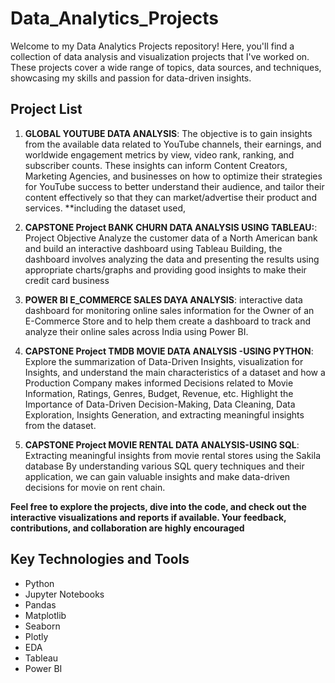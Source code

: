 # Data_Analytics_Projects
Welcome to my Data Analytics Projects repository! Here, you'll find a collection of data analysis and visualization projects that I've worked on. These projects cover a wide range of topics, data sources, and techniques, showcasing my skills and passion for data-driven insights.


## Project List

1. **GLOBAL YOUTUBE DATA ANALYSIS**: The objective is to gain insights from the available data related to YouTube channels, their earnings, and worldwide engagement metrics by view, video rank, ranking, and subscriber counts. These insights can inform Content Creators, Marketing Agencies, and businesses on how to optimize their strategies for YouTube success to better understand their audience, and tailor their content effectively so that they can market/advertise their product and services.
**including the dataset used,

2. **CAPSTONE Project BANK CHURN DATA ANALYSIS USING TABLEAU:**: Project Objective Analyze the customer data of a North American bank and build an interactive dashboard using Tableau Building, the dashboard involves analyzing the data and presenting the results using appropriate charts/graphs and providing good insights to make their credit card business

3. **POWER BI E_COMMERCE SALES DAYA ANALYSIS**: interactive data dashboard for monitoring online sales information for the Owner of an E-Commerce Store and to help them create a dashboard to track and analyze their online sales across India using Power BI.

4. **CAPSTONE Project TMDB MOVIE DATA ANALYSIS -USING PYTHON**: Explore the summarization of Data-Driven Insights, visualization for Insights, and understand the main characteristics of a dataset and how a Production Company makes informed Decisions related to Movie Information, Ratings, Genres, Budget, Revenue, etc.
Highlight the Importance of Data-Driven Decision-Making, Data Cleaning, Data Exploration, Insights Generation, and extracting meaningful insights from the dataset.
   
5. **CAPSTONE Project MOVIE RENTAL DATA ANALYSIS-USING SQL**: Extracting meaningful insights from movie rental stores using the Sakila database By understanding various SQL query techniques and their application, we can gain valuable insights and make data-driven decisions for movie on rent chain.

**Feel free to explore the projects, dive into the code, and check out the interactive visualizations and reports if available. Your feedback, contributions, and collaboration are highly encouraged**

## Key Technologies and Tools
- Python
- Jupyter Notebooks
- Pandas
- Matplotlib
- Seaborn
- Plotly
- EDA
- Tableau
- Power BI
